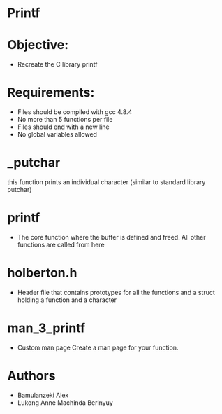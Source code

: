 # Printf

# Objective:
* Recreate the C library printf

# Requirements:
* Files should be compiled with gcc 4.8.4
* No more than 5 functions per file
* Files should end with a new line
* No global variables allowed

# _putchar
this function prints an individual character (similar to standard library putchar)

# printf
* The core function where the buffer is defined and freed. All other functions are called from here

# holberton.h
* Header file that contains prototypes for all the functions and a struct holding a function and a character

# man_3_printf
* Custom man page Create a man page for your function.

# Authors
* Bamulanzeki Alex
* Lukong Anne Machinda Berinyuy
